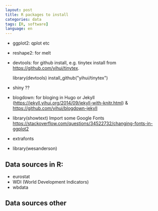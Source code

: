 ```yaml
---
layout: post
title: R packages to install
categories: data
tags: [R, software]
language: en
---
```


  - ggplot2: qplot etc

  - reshape2: for melt

  - devtools: for github install, e.g. tinytex install from https://github.com/yihui/tinytex.

 	library(devtools)
	install_github("yihui/tinytex")

 - shiny ??

 - blogdown: for bloging in Hugo or Jekyll (https://jekyll.yihui.org/2014/09/jekyll-with-knitr.html) & https://github.com/yihui/blogdown-jekyll

 - library(showtext) Import some Google Fonts https://stackoverflow.com/questions/34522732/changing-fonts-in-ggplot2

 - extrafonts
 - library(wesanderson)


 ## Data sources in R:

 - eurostat
 - WDI (World Development Indicators)
 - wbdata

 ## Data sources other

